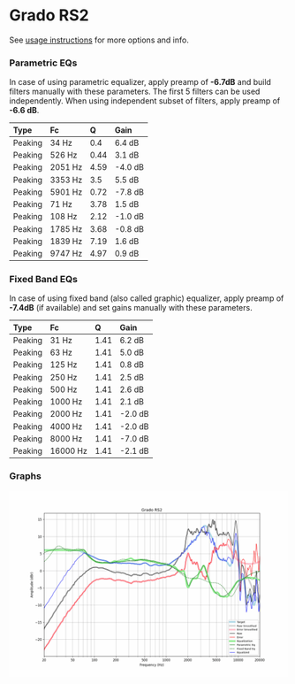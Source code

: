 # Grado RS2
See [usage instructions](https://github.com/jaakkopasanen/AutoEq#usage) for more options and info.

### Parametric EQs
In case of using parametric equalizer, apply preamp of **-6.7dB** and build filters manually
with these parameters. The first 5 filters can be used independently.
When using independent subset of filters, apply preamp of **-6.6 dB**.

| Type    | Fc      |    Q | Gain    |
|:--------|:--------|:-----|:--------|
| Peaking | 34 Hz   | 0.4  | 6.4 dB  |
| Peaking | 526 Hz  | 0.44 | 3.1 dB  |
| Peaking | 2051 Hz | 4.59 | -4.0 dB |
| Peaking | 3353 Hz | 3.5  | 5.5 dB  |
| Peaking | 5901 Hz | 0.72 | -7.8 dB |
| Peaking | 71 Hz   | 3.78 | 1.5 dB  |
| Peaking | 108 Hz  | 2.12 | -1.0 dB |
| Peaking | 1785 Hz | 3.68 | -0.8 dB |
| Peaking | 1839 Hz | 7.19 | 1.6 dB  |
| Peaking | 9747 Hz | 4.97 | 0.9 dB  |

### Fixed Band EQs
In case of using fixed band (also called graphic) equalizer, apply preamp of **-7.4dB**
(if available) and set gains manually with these parameters.

| Type    | Fc       |    Q | Gain    |
|:--------|:---------|:-----|:--------|
| Peaking | 31 Hz    | 1.41 | 6.2 dB  |
| Peaking | 63 Hz    | 1.41 | 5.0 dB  |
| Peaking | 125 Hz   | 1.41 | 0.8 dB  |
| Peaking | 250 Hz   | 1.41 | 2.5 dB  |
| Peaking | 500 Hz   | 1.41 | 2.6 dB  |
| Peaking | 1000 Hz  | 1.41 | 2.1 dB  |
| Peaking | 2000 Hz  | 1.41 | -2.0 dB |
| Peaking | 4000 Hz  | 1.41 | -2.0 dB |
| Peaking | 8000 Hz  | 1.41 | -7.0 dB |
| Peaking | 16000 Hz | 1.41 | -2.1 dB |

### Graphs
![](./Grado%20RS2.png)